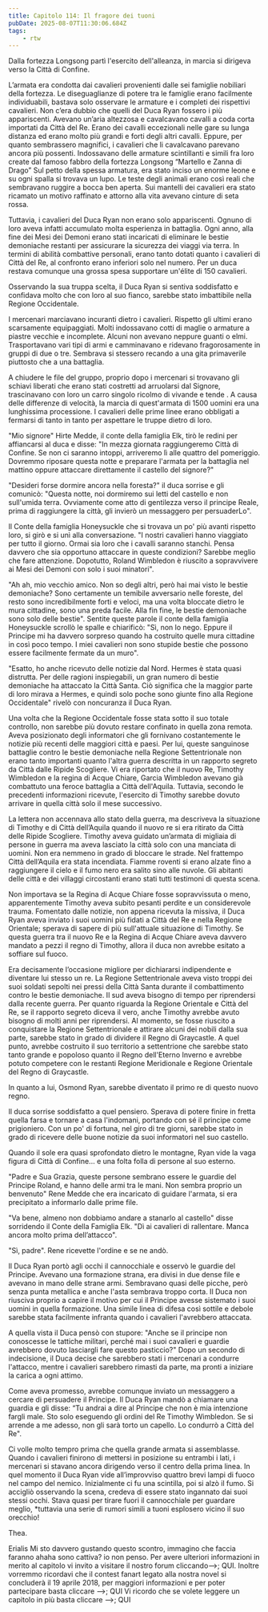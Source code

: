 ```yaml
---
title: Capitolo 114: Il fragore dei tuoni
pubDate: 2025-08-07T11:30:06.684Z
tags:
    - rtw
---
```







Dalla fortezza Longsong partì l'esercito dell'alleanza, in marcia si dirigeva verso la Città di Confine.


L’armata era condotta dai cavalieri provenienti dalle sei famiglie nobiliari della fortezza. Le diseguaglianze di potere tra le famiglie erano facilmente individuabili, bastava solo osservare le armature e i completi dei rispettivi cavalieri. Non c’era dubbio che quelli del Duca Ryan fossero i più appariscenti. Avevano un’aria altezzosa e cavalcavano cavalli a coda corta importati da Città del Re. Erano dei cavalli eccezionali nelle gare su lunga distanza ed erano molto più grandi e forti degli altri cavalli. Eppure, per quanto sembrassero magnifici, i cavalieri che li cavalcavano parevano ancora più possenti. Indossavano delle armature scintillanti e simili fra loro create dal famoso fabbro della fortezza Longsong “Martello e Zanna di Drago”  Sul petto della spessa armatura, era stato inciso un enorme leone e su ogni spalla si trovava un lupo. Le teste degli animali erano così reali che sembravano ruggire a bocca ben aperta. Sui mantelli dei cavalieri era stato ricamato un motivo raffinato e attorno alla vita avevano cinture di seta rossa.


Tuttavia, i cavalieri del Duca Ryan non erano solo appariscenti. Ognuno di loro aveva infatti accumulato molta esperienza in battaglia. Ogni anno, alla fine dei Mesi dei Demoni erano stati incaricati di eliminare le bestie demoniache restanti per assicurare la sicurezza dei viaggi via terra. In termini di abilità combattive personali, erano tanto dotati quanto i cavalieri di Città del Re, al confronto erano inferiori solo nel numero. Per un duca restava comunque una grossa spesa supportare un'élite di 150 cavalieri.


Osservando la sua truppa scelta, il Duca Ryan si sentiva soddisfatto e confidava molto che con loro al suo fianco, sarebbe stato imbattibile nella Regione Occidentale.


I mercenari marciavano incuranti dietro i cavalieri. Rispetto gli ultimi erano scarsamente equipaggiati. Molti indossavano cotti di maglie o armature a piastre vecchie e incomplete. Alcuni non avevano neppure guanti o elmi. Trasportavano vari tipi di armi e camminavano e ridevano fragorosamente in gruppi di due o tre. Sembrava si stessero recando a una gita primaverile piuttosto che a una battaglia.


A chiudere le file del gruppo, proprio dopo i mercenari si trovavano gli schiavi liberati che erano stati costretti ad arruolarsi dal Signore, trascinavano con loro un carro singolo ricolmo di vivande e tende . A causa delle differenze di velocità, la marcia di quest'armata di 1500 uomini era una lunghissima processione. I cavalieri delle prime linee erano obbligati a fermarsi di tanto in tanto per aspettare le truppe dietro di loro.


"Mio signore" Hirte Medde, il conte della famiglia Elk, tirò le redini per affiancarsi al duca e disse: "In mezza giornata raggiungeremo Città di Confine. Se non ci saranno intoppi, arriveremo lì alle quattro del pomeriggio. Dovremmo riposare questa notte e preparare l'armata per la battaglia nel mattino oppure attaccare direttamente il castello del signore?"


"Desideri forse dormire ancora nella foresta?" il duca sorrise e gli comunicò: "Questa notte, noi dormiremo sui letti del castello e non sull'umida terra. Ovviamente come atto di gentilezza verso il principe Reale, prima di raggiungere la città, gli invierò un messaggero per persuaderLo".


Il Conte della famiglia Honeysuckle che si trovava un po' più avanti rispetto loro, si girò e si unì alla conversazione. "I nostri cavalieri hanno viaggiato per tutto il giorno. Ormai sia loro che i cavalli saranno stanchi. Pensa davvero che sia opportuno attaccare in queste condizioni? Sarebbe meglio che fare attenzione. Dopotutto, Roland Wimbledon è riuscito a sopravvivere ai Mesi dei Demoni con solo i suoi minatori".


"Ah ah, mio vecchio amico. Non so degli altri, però hai mai visto le bestie demoniache? Sono certamente un temibile avversario nelle foreste, del resto sono incredibilmente forti e veloci, ma una volta bloccate dietro le mura cittadine, sono una preda facile. Alla fin fine, le bestie demoniache sono solo delle bestie". Sentite queste parole il conte della famiglia Honeysuckle scrollò le spalle e chiarificò: "Sì, non lo nego. Eppure il Principe mi ha davvero sorpreso quando ha costruito quelle mura cittadine in così poco tempo. I miei cavalieri non sono stupide bestie che possono essere facilmente fermate da un muro".


"Esatto, ho anche ricevuto delle notizie dal Nord. Hermes è stata quasi distrutta. Per delle ragioni inspiegabili, un gran numero di bestie demoniache ha attaccato la Città Santa. Ciò significa che la maggior parte di loro mirava a Hermes, e quindi solo poche sono giunte fino alla Regione Occidentale" rivelò con noncuranza il Duca Ryan.


Una volta che la Regione Occidentale fosse stata sotto il suo totale controllo, non sarebbe più dovuto restare confinato in quella zona remota. Aveva posizionato degli informatori che gli fornivano costantemente le notizie più recenti delle maggiori città e paesi. Per lui, queste sanguinose battaglie contro le bestie demoniache nella Regione Settentrionale non erano tanto importanti quanto l'altra guerra descritta in un rapporto segreto da Città dalle Ripide Scogliere. Vi era riportato che il nuovo Re, Timothy Wimbledon e la regina di Acque Chiare, Garcia Wimbledon avevano già combattuto una feroce battaglia a Città dell'Aquila. Tuttavia, secondo le precedenti informazioni ricevute, l'esercito di Timothy sarebbe dovuto arrivare in quella città solo il mese successivo.


La lettera non accennava allo stato della guerra, ma descriveva la situazione di Timothy e di Città dell’Aquila quando il nuovo re si era ritirato da Città delle Ripide Scogliere. Timothy aveva guidato un’armata di migliaia di persone in guerra ma aveva lasciato la città solo con una manciata di uomini. Non era nemmeno in grado di bloccare le strade. Nel frattempo Città dell’Aquila era stata incendiata. Fiamme roventi si erano alzate fino a raggiungere il cielo e il fumo nero era salito sino alle nuvole. Gli abitanti delle città e dei villaggi circostanti erano stati tutti testimoni di questa scena.


Non importava se la Regina di Acque Chiare fosse sopravvissuta o meno, apparentemente Timothy aveva subito pesanti perdite e un considerevole trauma. Fomentato dalle notizie, non appena ricevuta la missiva, il Duca Ryan aveva inviato i suoi uomini più fidati a Città del Re e nella Regione Orientale; sperava di sapere di più sull'attuale situazione di Timothy. Se questa guerra tra il nuovo Re e la Regina di Acque Chiare aveva davvero mandato a pezzi il regno di Timothy, allora il duca non avrebbe esitato a soffiare sul fuoco.


Era decisamente l’occasione migliore per dichiararsi indipendente e diventare lui stesso un re. La Regione Settentrionale aveva visto troppi dei suoi soldati sepolti nei pressi della Città Santa durante il combattimento contro le bestie demoniache. Il sud aveva bisogno di tempo per riprendersi dalla recente guerra. Per quanto riguarda la Regione Orientale e Città del Re, se il rapporto segreto diceva il vero, anche Timothy avrebbe avuto bisogno di molti anni per riprendersi. Al momento, se fosse riuscito a conquistare la Regione Settentrionale e attirare alcuni dei nobili dalla sua parte, sarebbe stato in grado di dividere il Regno di Graycastle. A quel punto, avrebbe costruito il suo territorio a settentrione che sarebbe stato tanto grande e popoloso quanto il Regno dell'Eterno Inverno e avrebbe potuto competere con le restanti Regione Meridionale e Regione Orientale del Regno di Graycastle.


In quanto a lui, Osmond Ryan, sarebbe diventato il primo re di questo nuovo regno.


Il duca sorrise soddisfatto a quel pensiero. Sperava di potere finire in fretta quella farsa e tornare a casa l'indomani, portando con sé il principe come prigioniero. Con un po' di fortuna, nel giro di tre giorni, sarebbe stato in grado di ricevere delle buone notizie da suoi informatori nel suo castello.


Quando il sole era quasi sprofondato dietro le montagne, Ryan vide la vaga figura di Città di Confine... e una folta folla di persone al suo esterno.


"Padre e Sua Grazia, queste persone sembrano essere le guardie del Principe Roland, e hanno delle armi tra le mani. Non sembra proprio un benvenuto" Rene Medde che era incaricato di guidare l'armata, si era precipitato a informarlo dalle prime file.


"Va bene, almeno non dobbiamo andare a stanarlo al castello" disse sorridendo il Conte della Famiglia Elk. "Dì ai cavalieri di rallentare. Manca ancora molto prima dell’attacco".


"Sì, padre". Rene ricevette l'ordine e se ne andò.


Il Duca Ryan portò agli occhi il cannocchiale e osservò le guardie del Principe. Avevano una formazione strana, era divisi in due dense file e avevano in mano delle strane armi. Sembravano quasi delle picche, però senza punta metallica e anche l'asta sembrava troppo corta. Il Duca non riusciva proprio a capire il motivo per cui il Principe avesse sistemato i suoi uomini in quella formazione. Una simile linea di difesa così sottile e debole sarebbe stata facilmente infranta quando i cavalieri l'avrebbero attaccata.


A quella vista il Duca pensò con stupore: "Anche se il principe non conoscesse le tattiche militari, perché mai i suoi cavalieri e guardie avrebbero dovuto lasciargli fare questo pasticcio?"  Dopo un secondo di indecisione, il Duca decise che sarebbero stati i mercenari a condurre l'attacco, mentre i cavalieri sarebbero rimasti da parte, ma pronti a iniziare la carica a ogni attimo.


Come aveva promesso, avrebbe comunque inviato un messaggero a cercare di persuadere il Principe. Il Duca Ryan mandò a chiamare una guardia e gli disse: “Tu andrai a dire al Principe che non è mia intenzione fargli male. Sto solo eseguendo gli ordini del Re Timothy Wimbledon. Se si arrende a me adesso, non gli sarà torto un capello. Lo condurrò a Città del Re".


Ci volle molto tempro prima che quella grande armata si assemblasse. Quando i cavalieri finirono di mettersi in posizione su entrambi i lati, i mercenari si stavano ancora dirigendo verso il centro della prima linea. In quel momento il Duca Ryan vide all’improvviso quattro brevi lampi di fuoco nel campo del nemico. Inizialmente ci fu una scintilla, poi si alzò il fumo.  Si accigliò osservando la scena, credeva di essere stato ingannato dai suoi stessi occhi. Stava quasi per tirare fuori il cannocchiale per guardare meglio, *tuttavia una serie di rumori simili a tuoni esplosero vicino il suo orecchio!






Thea.






 Erialis Mi sto davvero gustando questo scontro, immagino che faccia faranno ahaha sono cattiva? io non penso. Per avere ulteriori informazioni in merito al capitolo vi invito a visitare il nostro forum cliccando-->; QUI.  Inoltre vorremmo ricordavi che il contest fanart legato alla nostra novel si concluderà il 19 aprile 2018, per maggiori informazioni e per poter partecipare basta cliccare -->; QUI  Vi ricordo che se volete leggere un capitolo in più basta cliccare -->; QUI
                                


                                



